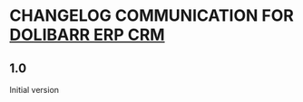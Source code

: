 # CHANGELOG COMMUNICATION FOR [DOLIBARR ERP CRM](https://www.dolibarr.org)

## 1.0

Initial version
